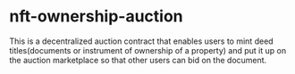 # nft-ownership-auction

This is a decentralized auction contract that enables users to mint deed titles(documents or instrument of ownership of a property) and put it up on the auction marketplace so that other users can bid on the document.

